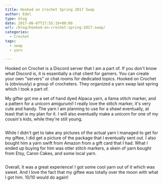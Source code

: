 ```yaml
---
title: Hooked on Crochet Spring 2017 Swap
author: Edel
type: blog
date: 2017-06-07T17:55:19+00:00
url: /blog/hooked-on-crochet-spring-2017-swap/
categories:
  - Crochet
tags:
  - swap
  - yarn

---
```

Hooked on Crochet is a Discord server that I am a part of. If you don't know what Discord is, it is essentially a chat client for gamers. You can create your own "servers" or chat rooms for dedicated topics. Hooked on Crochet is (obviously) a group of crocheters. They organized a yarn swap last spring which I took a part of.

My gifter got me a set of hand dyed Alpaca yarn, a llama stitch marker, and a pattern for a unicorn amigurumi! I really love the stitch marker, it's very cute and handy. The yarn I am planning to use for a shawl eventually, at least that is my plan for it. I will also eventually make a unicorn for one of my cousin's kids, while they're still young.

<img data-attachment-id="450" data-permalink="http://edelgrace.me/blog/crochet/hooked-on-crochet-spring-2017-swap/attachment/20170504_161818_medium2/" data-orig-file="https://i0.wp.com/edelgrace.me/blog/wp-content/uploads/2017/06/20170504_161818_medium2.jpg?fit=640%2C360" data-orig-size="640,360" data-comments-opened="1" data-image-meta="{&quot;aperture&quot;:&quot;0&quot;,&quot;credit&quot;:&quot;&quot;,&quot;camera&quot;:&quot;&quot;,&quot;caption&quot;:&quot;&quot;,&quot;created_timestamp&quot;:&quot;0&quot;,&quot;copyright&quot;:&quot;&quot;,&quot;focal_length&quot;:&quot;0&quot;,&quot;iso&quot;:&quot;0&quot;,&quot;shutter_speed&quot;:&quot;0&quot;,&quot;title&quot;:&quot;&quot;,&quot;orientation&quot;:&quot;1&quot;}" data-image-title="20170504_161818_medium2" data-image-description="" data-medium-file="https://i0.wp.com/edelgrace.me/blog/wp-content/uploads/2017/06/20170504_161818_medium2.jpg?fit=300%2C169" data-large-file="https://i0.wp.com/edelgrace.me/blog/wp-content/uploads/2017/06/20170504_161818_medium2.jpg?fit=640%2C360" src="https://i0.wp.com/edelgrace.me/blog/wp-content/uploads/2017/06/20170504_161818_medium2.jpg?resize=640%2C360" alt="" class="alignleft size-full wp-image-450" srcset="https://i0.wp.com/edelgrace.me/blog/wp-content/uploads/2017/06/20170504_161818_medium2.jpg?w=640 640w, https://i0.wp.com/edelgrace.me/blog/wp-content/uploads/2017/06/20170504_161818_medium2.jpg?resize=300%2C169 300w, https://i0.wp.com/edelgrace.me/blog/wp-content/uploads/2017/06/20170504_161818_medium2.jpg?resize=400%2C225 400w" sizes="(max-width: 640px) 100vw, 640px" data-recalc-dims="1" />

While I didn't get to take any pictures of the actual yarn I managed to get for my giftee, I did get a picture of the package that I eventually sent out. I also bought him a yarn swift from Amazon from a gift card that I had. What I ended up buying for him was otter stitch markers, a skein of yarn bought from Etsy, Caron Cakes, and some local yarn.

<img data-attachment-id="452" data-permalink="http://edelgrace.me/blog/crochet/hooked-on-crochet-spring-2017-swap/attachment/20170413_183540/" data-orig-file="https://i1.wp.com/edelgrace.me/blog/wp-content/uploads/2017/06/20170413_183540.jpg?fit=3264%2C1836" data-orig-size="3264,1836" data-comments-opened="1" data-image-meta="{&quot;aperture&quot;:&quot;2.4&quot;,&quot;credit&quot;:&quot;&quot;,&quot;camera&quot;:&quot;LG-K210&quot;,&quot;caption&quot;:&quot;&quot;,&quot;created_timestamp&quot;:&quot;1492108540&quot;,&quot;copyright&quot;:&quot;&quot;,&quot;focal_length&quot;:&quot;3.18&quot;,&quot;iso&quot;:&quot;650&quot;,&quot;shutter_speed&quot;:&quot;0&quot;,&quot;title&quot;:&quot;&quot;,&quot;orientation&quot;:&quot;1&quot;}" data-image-title="20170413_183540" data-image-description="" data-medium-file="https://i1.wp.com/edelgrace.me/blog/wp-content/uploads/2017/06/20170413_183540.jpg?fit=300%2C169" data-large-file="https://i1.wp.com/edelgrace.me/blog/wp-content/uploads/2017/06/20170413_183540.jpg?fit=663%2C373" src="https://i1.wp.com/edelgrace.me/blog/wp-content/uploads/2017/06/20170413_183540.jpg?resize=663%2C373" alt="" class="alignleft size-full wp-image-452" srcset="https://i1.wp.com/edelgrace.me/blog/wp-content/uploads/2017/06/20170413_183540.jpg?w=3264 3264w, https://i1.wp.com/edelgrace.me/blog/wp-content/uploads/2017/06/20170413_183540.jpg?resize=300%2C169 300w, https://i1.wp.com/edelgrace.me/blog/wp-content/uploads/2017/06/20170413_183540.jpg?resize=768%2C432 768w, https://i1.wp.com/edelgrace.me/blog/wp-content/uploads/2017/06/20170413_183540.jpg?resize=1024%2C576 1024w, https://i1.wp.com/edelgrace.me/blog/wp-content/uploads/2017/06/20170413_183540.jpg?resize=982%2C552 982w, https://i1.wp.com/edelgrace.me/blog/wp-content/uploads/2017/06/20170413_183540.jpg?resize=400%2C225 400w, https://i1.wp.com/edelgrace.me/blog/wp-content/uploads/2017/06/20170413_183540.jpg?w=1326 1326w, https://i1.wp.com/edelgrace.me/blog/wp-content/uploads/2017/06/20170413_183540.jpg?w=1989 1989w" sizes="(max-width: 663px) 100vw, 663px" data-recalc-dims="1" />

Overall, it was a great experience! I got some cool yarn out of it which was sweet. And I love the fact that my giftee was totally over the moon with what I got him. 10/10 would do again!
